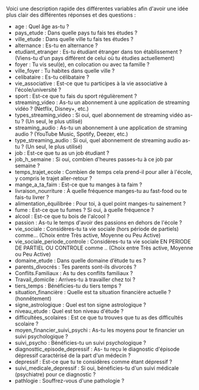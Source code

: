 Voici une description rapide des différentes variables afin d'avoir une idée plus clair des différentes réponses et des questions : 

- age : Quel âge as-tu ?
- pays_etude : Dans quelle pays tu fais tes études ?
- ville_etude : Dans quelle ville tu fais tes études ?
- alternance : Es-tu en alternance ?
- etudiant_etranger : Es-tu étudiant étranger dans ton établissement ? (Viens-tu d'un pays différent de celui où tu étudies actuellement)
- foyer : Tu vis seul(e), en colocation ou avec ta famille ? 
- ville_foyer : Tu habites dans quelle ville ? 
- celibataire : Es-tu célibataire ? 
- vie_associative : Est-ce que tu participes à la vie associative à l'école/université ? 
- sport : Est-ce que tu fais du sport régulièrement ? 
- streaming_video : As-tu un abonnement à une application de streaming vidéo ? (Netflix, Disney+, etc.)
- types_streaming_video : Si oui, quel abonnement de streaming vidéo as-tu ? (Un seul, le plus utilisé) 
- streaming_audio : As-tu un abonnement à une application de straming audio ? (YouTube Music, Spotify, Deezer, etc.)
- type_streaming_audio : Si oui, quel abonnement de streaming audio as-tu ? (Un seul, le plus utilisé)
- job : Est-ce que tu as un job étudiant ?
- job_h_semaine : Si oui, combien d'heures passes-tu à ce job par semaine ?
- temps_trajet_ecole : Combien de temps cela prend-il pour aller à l'école, y compris le trajet aller-retour ?
- mange_a_ta_faim : Est-ce que tu manges à ta faim ?
- livraison_nourriture : À quelle fréquence manges-tu au fast-food ou te fais-tu livrer ?
- alimentation_équilibrée : Pour toi, à quel point manges-tu sainement ?
- fume : Est-ce que tu fumes ? Si oui, à quelle fréquence ?
- alcool :  Est-ce que tu bois de l'alcool ?
- passion : As-tu le temps d'avoir des passions en dehors de l'école ? 
- vie_sociale : Considères-tu ta vie sociale (hors période de partiels) comme... (Choix entre Très active, Moyenne ou Peu Active)
- vie_sociale_periode_controle : Considères-tu ta vie sociale EN PERIODE DE PARTIEL OU CONTROLE comme .. (Choix entre Très active, Moyenne ou Peu Active)
- domaine_etude : Dans quelle domaine d’étude tu es ?
- parents_divocrés : Tes parents sont-ils divorcés ?
- Conflits.Familiaux : As tu des conflits familiaux ?
- Travail_domicile : Arrives-tu à travailler chez toi ?
- tiers_temps : Bénéficies-tu du tiers temps ?
- situation_financière : Quelle est ta situation financière actuelle ? (honnêtement)
- signe_astrologique : Quel est ton signe astrologique ?
- niveau_etude : Quel est ton niveau d'étude ?
- difficultées_scolaires : Est ce que tu trouves que tu as des difficultés scolaire ?
- moyen_financier_suivi_psychi : As-tu les moyens pour te financier un suivi psychologique ?
- suivi_psycho : Bénéficies-tu un suivi psychologique ?
- diagnosttic_episode_depressif : As- tu reçu le diagnostic d'épisode dépressif caractérisé de la part d'un médecin ?
- depressif : Est-ce que tu te considères comme étant dépressif ?
- suivi_medicale_depressif : Si oui, bénéficies-tu d'un suivi médicale (psychiatre) pour ce diagnostic ?
- pathlogie : Souffrez-vous d'une pathologie ?
